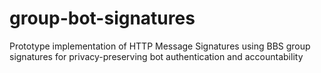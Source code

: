 # group-bot-signatures
Prototype implementation of HTTP Message Signatures using BBS group signatures for privacy-preserving bot authentication and accountability
